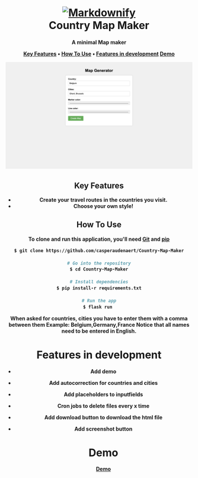 
<h1 align="center">
  <br>
  <a href="/"><img src="https://raw.githubusercontent.com/amitmerchant1990/electron-markdownify/master/app/img/markdownify.png" alt="Markdownify" width="200"></a>
  <br>
  Country Map Maker
  <br>
</h1>

<h4 align="center">A minimal Map maker<a. href="http://electron.atom.io" target="_blank"></a.</h4>

<p align="center">
  <a href="#key-features">Key Features</a> •
  <a href="#how-to-use">How To Use</a> •
  <a href="#Features-in-development">Features in development</a>
  <a href="#Demo">Demo</a>
</p>

![screenshot](https://raw.githubusercontent.com/casperaudenaert/country-map-maker/master/app/img/screen.png)

## Key Features

* Create your travel routes in the countries you visit.
* Choose your own style!

## How To Use

To clone and run this application, you'll need [Git](https://git-scm.com) and [pip](https://flask.palletsprojects.com/en/2.2.x/#https://pip.pypa.io/en/stable/)
```bash
$ git clone https://github.com/casperaudenaert/Country-Map-Maker

# Go into the repository
$ cd Country-Map-Maker

# Install dependencies
$ pip install-r requirements.txt

# Run the app
$ flask run 
```
When asked for countries, cities you have to enter them with a comma between them
Example: Belgium,Germany,France
Notice that all names need to be entered in English.

# Features in development

* Add demo
* Add autocorrection for countries and cities
* Add placeholders to inputfields
* Cron jobs to delete files every x time
* Add download button to download the html file
* Add screenshot button

  # Demo
  [Demo](https://country-map-maker.herokuapp.com/)
